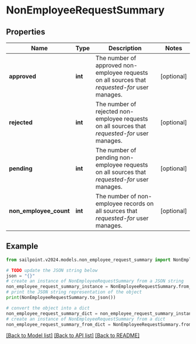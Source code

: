 # NonEmployeeRequestSummary


## Properties

Name | Type | Description | Notes
------------ | ------------- | ------------- | -------------
**approved** | **int** | The number of approved non-employee requests on all sources that *requested-for* user manages. | [optional] 
**rejected** | **int** | The number of rejected non-employee requests on all sources that *requested-for* user manages. | [optional] 
**pending** | **int** | The number of pending non-employee requests on all sources that *requested-for* user manages. | [optional] 
**non_employee_count** | **int** | The number of non-employee records on all sources that *requested-for* user manages. | [optional] 

## Example

```python
from sailpoint.v2024.models.non_employee_request_summary import NonEmployeeRequestSummary

# TODO update the JSON string below
json = "{}"
# create an instance of NonEmployeeRequestSummary from a JSON string
non_employee_request_summary_instance = NonEmployeeRequestSummary.from_json(json)
# print the JSON string representation of the object
print(NonEmployeeRequestSummary.to_json())

# convert the object into a dict
non_employee_request_summary_dict = non_employee_request_summary_instance.to_dict()
# create an instance of NonEmployeeRequestSummary from a dict
non_employee_request_summary_from_dict = NonEmployeeRequestSummary.from_dict(non_employee_request_summary_dict)
```
[[Back to Model list]](../README.md#documentation-for-models) [[Back to API list]](../README.md#documentation-for-api-endpoints) [[Back to README]](../README.md)


